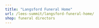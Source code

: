 ```yaml
---
title: "Langsford Funeral Home"
url: /lees-summit/langsford-funeral-home/
shop: funeral directors
---
```

